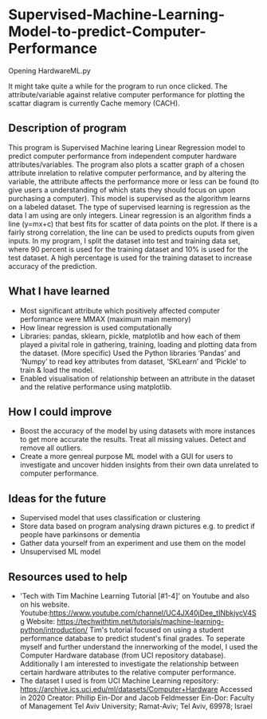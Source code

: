 # Supervised-Machine-Learning-Model-to-predict-Computer-Performance

Opening HardwareML.py

It might take quite a while for the program to run once clicked. The attribute/variable against relative computer performance for plotting the scattar diagram is currently Cache memory (CACH).

## Description of program

This program is Supervised Machine learing Linear Regression model to predict computer performance from independent computer hardware attributes/variables. The program also plots a scatter graph of a chosen attribute inrelation to relative computer performance, and by altering the variable, the attribute affects the performance more or less can be found (to give users a understanding of which stats they should focus on upon purchasing a computer).
This model is supervised as the algorithm learns on a labeled dataset. The type of supervised learning is regression as the data I am using are only integers. Linear regression is an algorithm finds a line (y=mx+c) that best fits for scatter of data points on the plot. If there is a fairly strong correlation, the line can be used to predicts ouputs from given inputs.
In my program, I split the dataset into test and training data set, where 90 percent is used for the training dataset and 10% is used for the test dataset. A high percentage is used for the training dataset to increase accuracy of the prediction.

## What I have learned
- Most significant attribute which positively affected computer performance were MMAX (maximum main memory)
- How linear regression is used computationally
- Libraries: pandas, sklearn, pickle, matplotlib and how each of them played a pivital role in gathering, training, loading and plotting data from the dataset.
  (More specific) Used the Python libraries ‘Pandas’ and ‘Numpy’ to read key attributes from dataset, ‘SKLearn’ and ‘Pickle’ to train & load the model. 
- Enabled visualisation of relationship between an attribute in the dataset and the relative performance using matplotlib.

## How I could improve
- Boost the accuracy of the model by using datasets with more instances to get more accurate the results. Treat all missing values. Detect and remove all outliers.
- Create a more genreal purpose ML model with a GUI for users to investigate and uncover hidden insights from their own data unrelated to computer performance.

## Ideas for the future
- Supervised model that uses classification or clustering 
- Store data based on program analysing drawn pictures e.g. to predict if people have parkinsons or dementia
- Gather data yourself from an experiment and use them on the model
- Unsupervised ML model

## Resources used to help
- 'Tech with Tim Machine Learning Tutorial [#1-4]' on Youtube and also on his website. 
  Youtube:https://www.youtube.com/channel/UC4JX40jDee_tINbkjycV4Sg
  Website: https://techwithtim.net/tutorials/machine-learning-python/introduction/
  Tim's tutorial focused on using a student performance database to predict student's final grades. 
  To seperate myself and further understand the innerworking of the model, I used the Computer Hardware database (from UCI repository database).
  Additionally I am interested to investigate the relationship between certain hardware attributes to the relative computer performance. 
- The dataset I used is from UCI Machine Learning repository: https://archive.ics.uci.edu/ml/datasets/Computer+Hardware
  Accessed in 2020
  Creator:
  Phillip Ein-Dor and Jacob Feldmesser
  Ein-Dor: Faculty of Management
  Tel Aviv University; Ramat-Aviv;
  Tel Aviv, 69978; Israel
